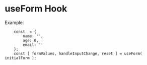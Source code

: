 # useForm Hook

Example:
```    
    const  = {
        name: '',
        age: 0,
        email: ''
    };
    const [ formValues, handleInputChange, reset ] = useForm( initialForm );
```
